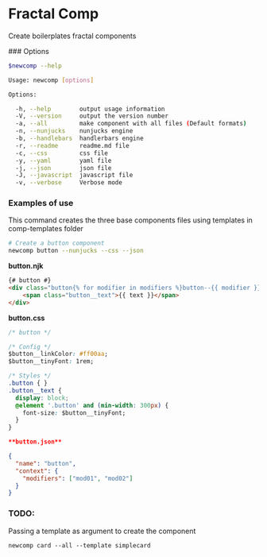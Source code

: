 # Fractal Comp

Create boilerplates fractal components

### Options

```bash
$newcomp --help

Usage: newcomp [options]

Options:

  -h, --help        output usage information
  -V, --version     output the version number
  -a, --all         make component with all files (Default formats)
  -n, --nunjucks    nunjucks engine
  -b, --handlebars  handlerbars engine
  -r, --readme      readme.md file
  -c, --css         css file
  -y, --yaml        yaml file
  -j, --json        json file
  -J, --javascript  javascript file
  -v, --verbose     Verbose mode
```

### Examples of use

This command creates the three base components files using templates in comp-templates folder
 
```bash 
# Create a button component
newcomp button --nunjucks --css --json
````

**button.njk**
```html
{# button #}
<div class="button{% for modifier in modifiers %}button--{{ modifier }}{% endfor %}">
    <span class="button__text">{{ text }}</span>
</div>
```
    
**button.css**
```css
/* button */

/* Config */
$button__linkColor: #ff00aa;
$button__tinyFont: 1rem;

/* Styles */
.button { }
.button__text {
  display: block;
  @element '.button' and (min-width: 300px) {
    font-size: $button__tinyFont;
  }
}
```

```json
**button.json**

{
  "name": "button",
  "context": {
    "modifiers": ["mod01", "mod02"]
  }
}
````

### TODO:

Passing a template as argument to create the component

    newcomp card --all --template simplecard
